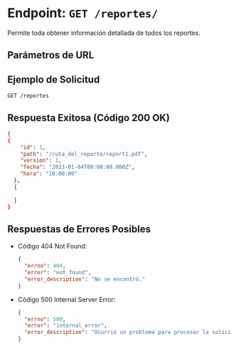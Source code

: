 # Endpoint: `GET /reportes/`

Permite toda obtener información detallada de todos los reportes.

## Parámetros de URL


## Ejemplo de Solicitud
```http
GET /reportes
```

## Respuesta Exitosa (Código 200 OK)
```json
{
{
    "id": 1,
    "path": "/ruta_del_reporte/report1.pdf",
    "version": 1,
    "fecha": "2023-01-04T00:00:00.000Z",
    "hora": "10:00:00"
  },
  {
    
  }
}
```

## Respuestas de Errores Posibles
- Código 404 Not Found:

  ```json
  {
    "errno": 404,
    "error": "not_found",
    "error_description": "No se encontró."
  }
  ```

- Código 500 Internal Server Error:
  ```json
  {
    "errno": 500,
    "error": "internal_error",
    "error_description": "Ocurrió un problema para procesar la solicitud"
  }
  ``` 

